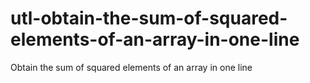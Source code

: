 # utl-obtain-the-sum-of-squared-elements-of-an-array-in-one-line
Obtain the sum of squared elements of an array in one line
